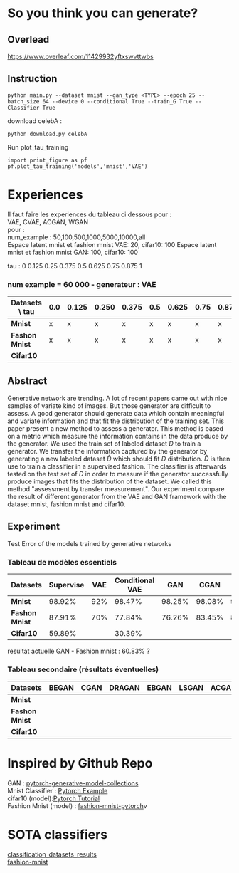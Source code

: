 # So you think you can generate?


## Overlead
https://www.overleaf.com/11429932yftxswvttwbs

## Instruction

```
python main.py --dataset mnist --gan_type <TYPE> --epoch 25 --batch_size 64 --device 0 --conditional True --train_G True --Classifier True
```

download celebA :
```
python download.py celebA
```

Run plot_tau_training
```
import print_figure as pf
pf.plot_tau_training('models','mnist','VAE')
```
# Experiences

Il faut faire les experiences du tableau ci dessous pour : <br>
VAE, CVAE, ACGAN, WGAN <br>
pour : <br>
num_example : 50,100,500,1000,5000,10000,all <br>
Espace latent mnist et fashion mnist VAE: 20, cifar10: 100
Espace latent mnist et fashion mnist GAN: 100, cifar10: 100

tau : 0 0.125 0.25 0.375 0.5 0.625 0.75 0.875 1

### num example = 60 000 - generateur : VAE

| Datasets \ tau    |  0.0   | 0.125| 0.250  | 0.375 | 0.5   | 0.625 | 0.75    | 0.875 | 1.00    |
|-------------------|--------|------|--------|-------|-------|-------|---------|-------|---------|
| **Mnist**         |   x    |  x   |    x   |    x  |   x   |   x   |   x     |    x  |   x     |
| **Fashon Mnist**  |   x    |   x  |     x  |    x  |   x   |    x  |    x    |    x  |    x    |
| **Cifar10**       |        |      |        |       |       |       |         |       |         |


## Abstract

Generative network are trending. A lot of recent papers came out with nice samples of variate kind of images. But those generator are difficult to assess. A good generator should generate data which contain meaningful and variate information and that fit the distribution of the training set. This paper present a new method to assess a generator. This method is based on a metric which measure the information contains in the data produce by the generator. We used the train set of labeled dataset $D$ to train a generator. We transfer the information captured by the generator by generating a new labeled dataset $\hat{D}$ which should fit $D$ distribution. $\hat{D}$ is then use to train a classifier in a supervised fashion. The classifier is afterwards tested on the test set of $D$ in order to measure if the generator successfully produce images that fits the distribution of the dataset. We called this method "assessment by transfer measurement". Our experiment compare the result of different generator from the VAE and GAN framework with the dataset mnist, fashion mnist and cifar10.

## Experiment

Test Error of the models trained by generative networks

### Tableau de modèles essentiels

| Datasets          | Supervise | VAE  | Conditional VAE | GAN  | CGAN | WGAN | Conditional WGAN |
|-------------------|-----------|------|---------------- |------|------|------|------------------|
| **Mnist**         |  98.92%   |  92% |     98.47%      |98.25%|98.08%|98.49%|                  |
| **Fashon Mnist**  |  87.91%   |  70% |     77.84%      |76.26%|83.45%|86.18%|                  |
|  **Cifar10**      |  59.89%   |      |     30.39%      |      |      |      |                  |

resultat actuelle GAN - Fashion mnist : 60.83% ?

### Tableau secondaire (résultats éventuelles)

| Datasets          | BEGAN  | CGAN | DRAGAN | EBGAN | LSGAN | ACGAN | InfoGAN |
|-------------------|--------|------|--------|-------|-------|-------|---------|
| **Mnist**         |        |      |        |       |       |       |         |
| **Fashon Mnist**  |        |      |        |       |       |       |         |
| **Cifar10**       |        |      |        |       |       |       |         |



# Inspired by Github Repo

GAN : [pytorch-generative-model-collections](https://github.com/znxlwm/pytorch-generative-model-collections) <br>
Mnist Classifier : [Pytorch Example](https://github.com/pytorch/examples/tree/master/mnist) <br>
cifar10 (model):[Pytorch Tutorial](https://github.com/pytorch/tutorials)<br>
Fashion Mnist (model) : [fashion-mnist-pytorch](https://github.com/mayurbhangale/fashion-mnist-pytorch/blob/master/CNN_Fashion_MNIST.ipynb)v


# SOTA classifiers
[classification_datasets_results](http://rodrigob.github.io/are_we_there_yet/build/classification_datasets_results.html)<br>
[fashion-mnist](https://github.com/zalandoresearch/fashion-mnist)<br>
